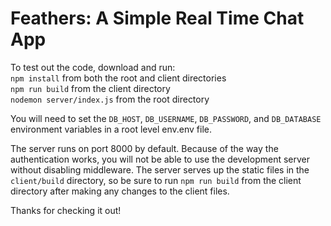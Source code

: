 # Feathers: A Simple Real Time Chat App

To test out the code, download and run:  
```npm install``` from both the root and client directories  
```npm run build``` from the client directory  
```nodemon server/index.js``` from the root directory

You will need to set the ```DB_HOST```, ```DB_USERNAME```, ```DB_PASSWORD```, and ```DB_DATABASE``` environment variables in a root level env.env file.

The server runs on port 8000 by default. Because of the way the authentication works, you will not be able to use the development server without disabling middleware. The server serves up the static files in the ```client/build``` directory, so be sure to run ```npm run build``` from the client directory after making any changes to the client files.

Thanks for checking it out!